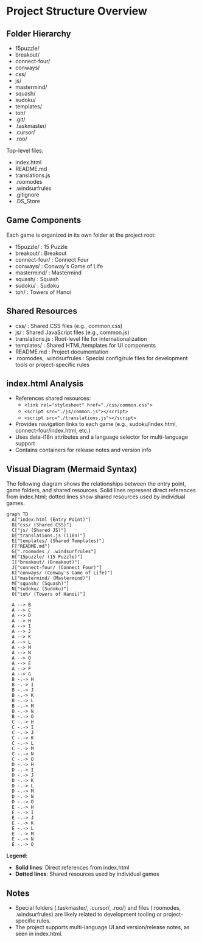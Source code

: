 # Project Structure Overview

## Folder Hierarchy

- 15puzzle/
- breakout/
- connect-four/
- conways/
- css/
- js/
- mastermind/
- squash/
- sudoku/
- templates/
- toh/
- .git/
- .taskmaster/
- .cursor/
- .roo/

Top-level files:
- index.html
- README.md
- translations.js
- .roomodes
- .windsurfrules
- .gitignore
- .DS_Store

## Game Components

Each game is organized in its own folder at the project root:
- 15puzzle/ : 15 Puzzle
- breakout/ : Breakout
- connect-four/ : Connect Four
- conways/ : Conway's Game of Life
- mastermind/ : Mastermind
- squash/ : Squash
- sudoku/ : Sudoku
- toh/ : Towers of Hanoi

## Shared Resources

- css/ : Shared CSS files (e.g., common.css)
- js/ : Shared JavaScript files (e.g., common.js)
- translations.js : Root-level file for internationalization
- templates/ : Shared HTML/templates for UI components
- README.md : Project documentation
- .roomodes, .windsurfrules : Special config/rule files for development tools or project-specific rules

## index.html Analysis

- References shared resources:
  - `<link rel="stylesheet" href="./css/common.css">`
  - `<script src="./js/common.js"></script>`
  - `<script src="./translations.js"></script>`
- Provides navigation links to each game (e.g., sudoku/index.html, connect-four/index.html, etc.)
- Uses data-i18n attributes and a language selector for multi-language support
- Contains containers for release notes and version info

## Visual Diagram (Mermaid Syntax)

The following diagram shows the relationships between the entry point, game folders, and shared resources. Solid lines represent direct references from index.html; dotted lines show shared resources used by individual games.

```mermaid
graph TD
  A["index.html (Entry Point)"]
  B["css/ (Shared CSS)"]
  C["js/ (Shared JS)"]
  D["translations.js (i18n)"]
  E["templates/ (Shared Templates)"]
  F["README.md"]
  G[".roomodes / .windsurfrules"]
  H["15puzzle/ (15 Puzzle)"]
  I["breakout/ (Breakout)"]
  J["connect-four/ (Connect Four)"]
  K["conways/ (Conway's Game of Life)"]
  L["mastermind/ (Mastermind)"]
  M["squash/ (Squash)"]
  N["sudoku/ (Sudoku)"]
  O["toh/ (Towers of Hanoi)"]

  A --> B
  A --> C
  A --> D
  A --> H
  A --> I
  A --> J
  A --> K
  A --> L
  A --> M
  A --> N
  A --> O
  A --> E
  A --> F
  A --> G
  B -.-> H
  B -.-> I
  B -.-> J
  B -.-> K
  B -.-> L
  B -.-> M
  B -.-> N
  B -.-> O
  C -.-> H
  C -.-> I
  C -.-> J
  C -.-> K
  C -.-> L
  C -.-> M
  C -.-> N
  C -.-> O
  D -.-> H
  D -.-> I
  D -.-> J
  D -.-> K
  D -.-> L
  D -.-> M
  D -.-> N
  D -.-> O
  E -.-> H
  E -.-> I
  E -.-> J
  E -.-> K
  E -.-> L
  E -.-> M
  E -.-> N
  E -.-> O
```

**Legend:**
- **Solid lines**: Direct references from index.html
- **Dotted lines**: Shared resources used by individual games

## Notes
- Special folders (.taskmaster/, .cursor/, .roo/) and files (.roomodes, .windsurfrules) are likely related to development tooling or project-specific rules.
- The project supports multi-language UI and version/release notes, as seen in index.html. 